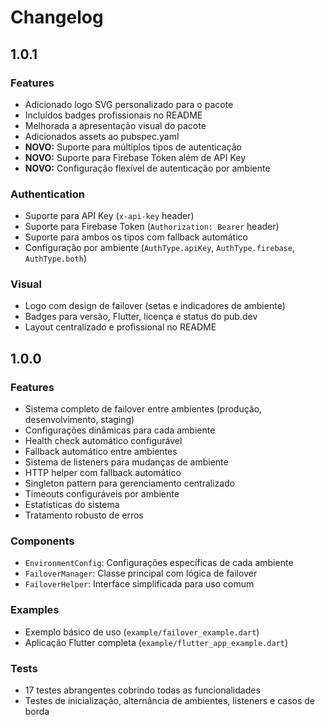 # Changelog

## 1.0.1

### Features
- Adicionado logo SVG personalizado para o pacote
- Incluídos badges profissionais no README
- Melhorada a apresentação visual do pacote
- Adicionados assets ao pubspec.yaml
- **NOVO:** Suporte para múltiplos tipos de autenticação
- **NOVO:** Suporte para Firebase Token além de API Key
- **NOVO:** Configuração flexível de autenticação por ambiente

### Authentication
- Suporte para API Key (`x-api-key` header)
- Suporte para Firebase Token (`Authorization: Bearer` header)
- Suporte para ambos os tipos com fallback automático
- Configuração por ambiente (`AuthType.apiKey`, `AuthType.firebase`, `AuthType.both`)

### Visual
- Logo com design de failover (setas e indicadores de ambiente)
- Badges para versão, Flutter, licença e status do pub.dev
- Layout centralizado e profissional no README

## 1.0.0

### Features
- Sistema completo de failover entre ambientes (produção, desenvolvimento, staging)
- Configurações dinâmicas para cada ambiente
- Health check automático configurável
- Fallback automático entre ambientes
- Sistema de listeners para mudanças de ambiente
- HTTP helper com fallback automático
- Singleton pattern para gerenciamento centralizado
- Timeouts configuráveis por ambiente
- Estatísticas do sistema
- Tratamento robusto de erros

### Components
- `EnvironmentConfig`: Configurações específicas de cada ambiente
- `FailoverManager`: Classe principal com lógica de failover
- `FailoverHelper`: Interface simplificada para uso comum

### Examples
- Exemplo básico de uso (`example/failover_example.dart`)
- Aplicação Flutter completa (`example/flutter_app_example.dart`)

### Tests
- 17 testes abrangentes cobrindo todas as funcionalidades
- Testes de inicialização, alternância de ambientes, listeners e casos de borda
